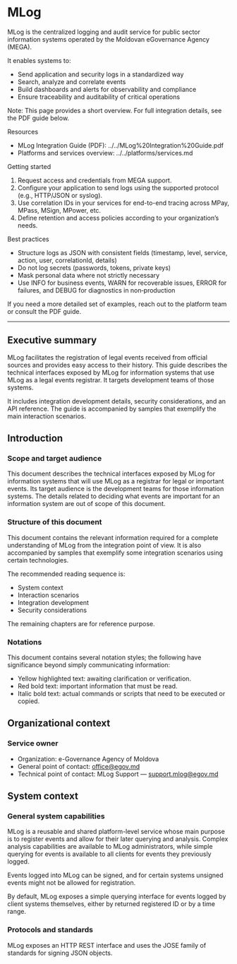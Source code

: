 ﻿# MLog

MLog is the centralized logging and audit service for public sector information systems operated by the Moldovan eGovernance Agency (MEGA).

It enables systems to:

- Send application and security logs in a standardized way
- Search, analyze and correlate events
- Build dashboards and alerts for observability and compliance
- Ensure traceability and auditability of critical operations

Note: This page provides a short overview. For full integration details, see the PDF guide below.

Resources

- MLog Integration Guide (PDF): ../../MLog%20Integration%20Guide.pdf
- Platforms and services overview: ../../platforms/services.md

Getting started

1. Request access and credentials from MEGA support.
2. Configure your application to send logs using the supported protocol (e.g., HTTP/JSON or syslog).
3. Use correlation IDs in your services for end-to-end tracing across MPay, MPass, MSign, MPower, etc.
4. Define retention and access policies according to your organization’s needs.

Best practices

- Structure logs as JSON with consistent fields (timestamp, level, service, action, user, correlationId, details)
- Do not log secrets (passwords, tokens, private keys)
- Mask personal data where not strictly necessary
- Use INFO for business events, WARN for recoverable issues, ERROR for failures, and DEBUG for diagnostics in non‑production

If you need a more detailed set of examples, reach out to the platform team or consult the PDF guide.

---

## Executive summary

MLog facilitates the registration of legal events received from official sources and provides easy access to their history. This guide describes the technical interfaces exposed by MLog for information systems that use MLog as a legal events registrar. It targets development teams of those systems.

It includes integration development details, security considerations, and an API reference. The guide is accompanied by samples that exemplify the main interaction scenarios.

## Introduction

### Scope and target audience

This document describes the technical interfaces exposed by MLog for information systems that will use MLog as a registrar for legal or important events. Its target audience is the development teams for those information systems. The details related to deciding what events are important for an information system are out of scope of this document.

### Structure of this document

This document contains the relevant information required for a complete understanding of MLog from the integration point of view. It is also accompanied by samples that exemplify some integration scenarios using certain technologies.

The recommended reading sequence is:

- System context
- Interaction scenarios
- Integration development
- Security considerations

The remaining chapters are for reference purpose.

### Notations

This document contains several notation styles; the following have significance beyond simply communicating information:

- Yellow highlighted text: awaiting clarification or verification.
- Red bold text: important information that must be read.
- Italic bold text: actual commands or scripts that need to be executed or copied.

## Organizational context

### Service owner

- Organization: e-Governance Agency of Moldova
- General point of contact: office@egov.md
- Technical point of contact: MLog Support — support.mlog@egov.md

## System context

### General system capabilities

MLog is a reusable and shared platform-level service whose main purpose is to register events and allow for their later querying and analysis. Complex analysis capabilities are available to MLog administrators, while simple querying for events is available to all clients for events they previously logged.

Events logged into MLog can be signed, and for certain systems unsigned events might not be allowed for registration.

By default, MLog exposes a simple querying interface for events logged by client systems themselves, either by returned registered ID or by a time range.

### Protocols and standards

MLog exposes an HTTP REST interface and uses the JOSE family of standards for signing JSON objects.
